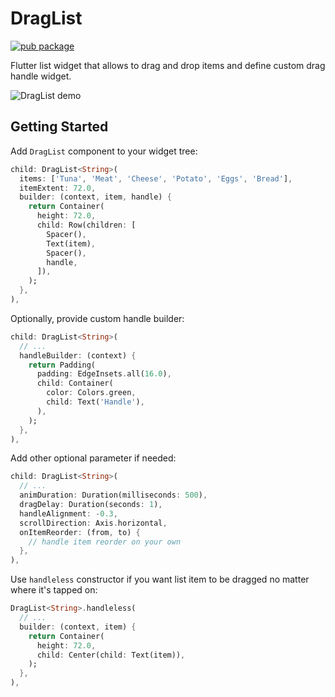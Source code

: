 # DragList

[![pub package](https://img.shields.io/pub/v/drag_list.svg)](https://pub.dartlang.org/packages/drag_list)

Flutter list widget that allows to drag and drop items and define custom drag handle widget.

![DragList demo](https://giant.gfycat.com/BraveElegantDarklingbeetle.gif)

## Getting Started

Add `DragList` component to your widget tree:

```Dart
child: DragList<String>(
  items: ['Tuna', 'Meat', 'Cheese', 'Potato', 'Eggs', 'Bread'],
  itemExtent: 72.0,
  builder: (context, item, handle) {
    return Container(
      height: 72.0,
      child: Row(children: [
        Spacer(),
        Text(item),
        Spacer(),
        handle,
      ]),
    );
  },
),
```

Optionally, provide custom handle builder:

```Dart
child: DragList<String>(
  // ...
  handleBuilder: (context) {
    return Padding(
      padding: EdgeInsets.all(16.0),
      child: Container(
        color: Colors.green,
        child: Text('Handle'),
      ),
    );
  },
),
```

Add other optional parameter if needed:

```Dart
child: DragList<String>(
  // ...
  animDuration: Duration(milliseconds: 500),
  dragDelay: Duration(seconds: 1),
  handleAlignment: -0.3,
  scrollDirection: Axis.horizontal,
  onItemReorder: (from, to) {
    // handle item reorder on your own
  },
),
```

Use `handleless` constructor if you want list item to be dragged no matter where it's tapped on:

```Dart
DragList<String>.handleless(
  // ...
  builder: (context, item) {
    return Container(
      height: 72.0,
      child: Center(child: Text(item)),
    );
  },
),
```
